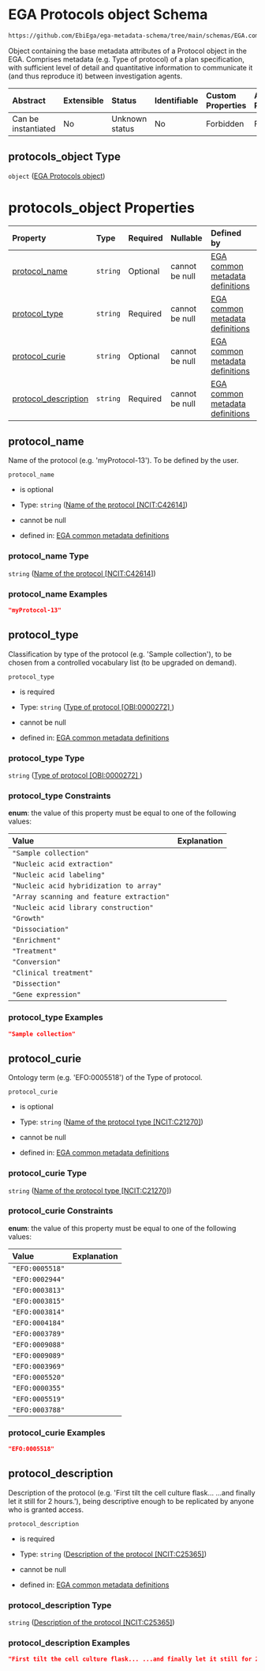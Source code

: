 # EGA Protocols object Schema

```txt
https://github.com/EbiEga/ega-metadata-schema/tree/main/schemas/EGA.common-definitions.json#/definitions/protocols_object
```

Object containing the base metadata attributes of a Protocol object in the EGA. Comprises metadata (e.g. Type of protocol) of a plan specification, with sufficient level of detail and quantitative information to communicate it (and thus reproduce it) between investigation agents.

| Abstract            | Extensible | Status         | Identifiable | Custom Properties | Additional Properties | Access Restrictions | Defined In                                                                                |
| :------------------ | :--------- | :------------- | :----------- | :---------------- | :-------------------- | :------------------ | :---------------------------------------------------------------------------------------- |
| Can be instantiated | No         | Unknown status | No           | Forbidden         | Forbidden             | none                | [EGA.common-definitions.json*](../out/EGA.common-definitions.json "open original schema") |

## protocols_object Type

`object` ([EGA Protocols object](ega-2-definitions-ega-protocols-object.md))

# protocols_object Properties

| Property                                      | Type     | Required | Nullable       | Defined by                                                                                                                                                                                                                                                                                 |
| :-------------------------------------------- | :------- | :------- | :------------- | :----------------------------------------------------------------------------------------------------------------------------------------------------------------------------------------------------------------------------------------------------------------------------------------- |
| [protocol_name](#protocol_name)               | `string` | Optional | cannot be null | [EGA common metadata definitions](ega-2-definitions-ega-protocols-object-properties-name-of-the-protocol-ncitc42614.md "https://github.com/EbiEga/ega-metadata-schema/tree/main/schemas/EGA.common-definitions.json#/definitions/protocols_object/properties/protocol_name")               |
| [protocol_type](#protocol_type)               | `string` | Required | cannot be null | [EGA common metadata definitions](ega-2-definitions-ega-protocols-object-properties-type-of-protocol-obi0000272-.md "https://github.com/EbiEga/ega-metadata-schema/tree/main/schemas/EGA.common-definitions.json#/definitions/protocols_object/properties/protocol_type")                  |
| [protocol_curie](#protocol_curie)             | `string` | Optional | cannot be null | [EGA common metadata definitions](ega-2-definitions-ega-protocols-object-properties-name-of-the-protocol-type-ncitc21270.md "https://github.com/EbiEga/ega-metadata-schema/tree/main/schemas/EGA.common-definitions.json#/definitions/protocols_object/properties/protocol_curie")         |
| [protocol_description](#protocol_description) | `string` | Required | cannot be null | [EGA common metadata definitions](ega-2-definitions-ega-protocols-object-properties-description-of-the-protocol-ncitc25365.md "https://github.com/EbiEga/ega-metadata-schema/tree/main/schemas/EGA.common-definitions.json#/definitions/protocols_object/properties/protocol_description") |

## protocol_name

Name of the protocol (e.g. 'myProtocol-13'). To be defined by the user.

`protocol_name`

*   is optional

*   Type: `string` ([Name of the protocol \[NCIT:C42614\]](ega-2-definitions-ega-protocols-object-properties-name-of-the-protocol-ncitc42614.md))

*   cannot be null

*   defined in: [EGA common metadata definitions](ega-2-definitions-ega-protocols-object-properties-name-of-the-protocol-ncitc42614.md "https://github.com/EbiEga/ega-metadata-schema/tree/main/schemas/EGA.common-definitions.json#/definitions/protocols_object/properties/protocol_name")

### protocol_name Type

`string` ([Name of the protocol \[NCIT:C42614\]](ega-2-definitions-ega-protocols-object-properties-name-of-the-protocol-ncitc42614.md))

### protocol_name Examples

```json
"myProtocol-13"
```

## protocol_type

Classification by type of the protocol (e.g. 'Sample collection'), to be chosen from a controlled vocabulary list (to be upgraded on demand).

`protocol_type`

*   is required

*   Type: `string` ([Type of protocol \[OBI:0000272\] ](ega-2-definitions-ega-protocols-object-properties-type-of-protocol-obi0000272-.md))

*   cannot be null

*   defined in: [EGA common metadata definitions](ega-2-definitions-ega-protocols-object-properties-type-of-protocol-obi0000272-.md "https://github.com/EbiEga/ega-metadata-schema/tree/main/schemas/EGA.common-definitions.json#/definitions/protocols_object/properties/protocol_type")

### protocol_type Type

`string` ([Type of protocol \[OBI:0000272\] ](ega-2-definitions-ega-protocols-object-properties-type-of-protocol-obi0000272-.md))

### protocol_type Constraints

**enum**: the value of this property must be equal to one of the following values:

| Value                                     | Explanation |
| :---------------------------------------- | :---------- |
| `"Sample collection"`                     |             |
| `"Nucleic acid extraction"`               |             |
| `"Nucleic acid labeling"`                 |             |
| `"Nucleic acid hybridization to array"`   |             |
| `"Array scanning and feature extraction"` |             |
| `"Nucleic acid library construction"`     |             |
| `"Growth"`                                |             |
| `"Dissociation"`                          |             |
| `"Enrichment"`                            |             |
| `"Treatment"`                             |             |
| `"Conversion"`                            |             |
| `"Clinical treatment"`                    |             |
| `"Dissection"`                            |             |
| `"Gene expression"`                       |             |

### protocol_type Examples

```json
"Sample collection"
```

## protocol_curie

Ontology term (e.g. 'EFO:0005518') of the Type of protocol.

`protocol_curie`

*   is optional

*   Type: `string` ([Name of the protocol type \[NCIT:C21270\]](ega-2-definitions-ega-protocols-object-properties-name-of-the-protocol-type-ncitc21270.md))

*   cannot be null

*   defined in: [EGA common metadata definitions](ega-2-definitions-ega-protocols-object-properties-name-of-the-protocol-type-ncitc21270.md "https://github.com/EbiEga/ega-metadata-schema/tree/main/schemas/EGA.common-definitions.json#/definitions/protocols_object/properties/protocol_curie")

### protocol_curie Type

`string` ([Name of the protocol type \[NCIT:C21270\]](ega-2-definitions-ega-protocols-object-properties-name-of-the-protocol-type-ncitc21270.md))

### protocol_curie Constraints

**enum**: the value of this property must be equal to one of the following values:

| Value           | Explanation |
| :-------------- | :---------- |
| `"EFO:0005518"` |             |
| `"EFO:0002944"` |             |
| `"EFO:0003813"` |             |
| `"EFO:0003815"` |             |
| `"EFO:0003814"` |             |
| `"EFO:0004184"` |             |
| `"EFO:0003789"` |             |
| `"EFO:0009088"` |             |
| `"EFO:0009089"` |             |
| `"EFO:0003969"` |             |
| `"EFO:0005520"` |             |
| `"EFO:0000355"` |             |
| `"EFO:0005519"` |             |
| `"EFO:0003788"` |             |

### protocol_curie Examples

```json
"EFO:0005518"
```

## protocol_description

Description of the protocol (e.g. 'First tilt the cell culture flask... ...and finally let it still for 2 hours.'), being descriptive enough to be replicated by anyone who is granted access.

`protocol_description`

*   is required

*   Type: `string` ([Description of the protocol \[NCIT:C25365\]](ega-2-definitions-ega-protocols-object-properties-description-of-the-protocol-ncitc25365.md))

*   cannot be null

*   defined in: [EGA common metadata definitions](ega-2-definitions-ega-protocols-object-properties-description-of-the-protocol-ncitc25365.md "https://github.com/EbiEga/ega-metadata-schema/tree/main/schemas/EGA.common-definitions.json#/definitions/protocols_object/properties/protocol_description")

### protocol_description Type

`string` ([Description of the protocol \[NCIT:C25365\]](ega-2-definitions-ega-protocols-object-properties-description-of-the-protocol-ncitc25365.md))

### protocol_description Examples

```json
"First tilt the cell culture flask... ...and finally let it still for 2 hours."
```
